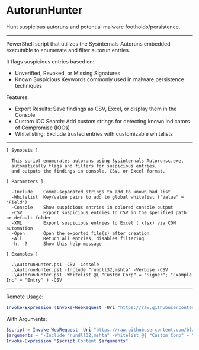# AutorunHunter
Hunt suspicious autoruns and potential malware footholds/persistence.

---------------------
PowerShell script that utilizes the Sysinternals Autoruns embedded executable to enumerate and filter autorun entries.

It flags suspicious entries based on:
- Unverified, Revoked, or Missing Signatures
- Known Suspicious Keywords commonly used in malware persistence techniques

Features:
- Export Results: Save findings as CSV, Excel, or display them in the Console
- Custom IOC Search: Add custom strings for detecting known Indicators of Compromise (IOCs)
- Whitelisting: Exclude trusted entries with customizable whitelists


-------------------------
```
[ Synopsis ]

  This script enumerates autoruns using Sysinternals Autorunsc.exe, 
  automatically flags and filters for suspicious entries,
  and outputs the findings in console, CSV, or Excel format.

[ Parameters ]

  -Include    Comma-separated strings to add to known bad list
  -Whitelist  Key/value pairs to add to global whitelist ("Value" = "Field")
  -Console    Show suspicious entries in colored console output
  -CSV        Export suspicious entries to CSV in the specified path or default folder
  -XML        Export suspicious entries to Excel (.xlsx) via COM automation
  -Open       Open the exported file(s) after creation
  -All        Return all entries, disables filtering
  -h, -?      Show this help message

[ Examples ]

  .\AutorunHunter.ps1 -CSV -Console
  .\AutorunHunter.ps1 -Include "rundll32,mshta" -Verbose -CSV
  .\AutorunHunter.ps1 -Whitelist @{ "Custom Corp" = "Signer"; "Example Inc" = "Entry" } -CSV

```
------------------------------------
Remote Usage:
```powershell
Invoke-Expression (Invoke-WebRequest -Uri "https://raw.githubusercontent.com/blwhit/AutorunHunter/refs/heads/main/AutorunHunter.ps1" -UseBasicP).Content;
```
With Arguments:
```powershell
$script = Invoke-WebRequest -Uri "https://raw.githubusercontent.com/blwhit/AutorunHunter/refs/heads/main/AutorunHunter.ps1" -UseBasicP
$arguments = '-Include "rundll32,mshta" -Whitelist @{ "Custom Corp" = "Signer"; "Example Inc" = "Entry" } -CSV'
Invoke-Expression "$script.Content $arguments"
```
